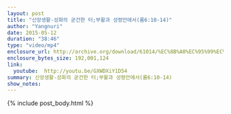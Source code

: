 ```yaml
---
layout: post
title: "신앙생활-성화의 굳건한 터;부활과 성령안에서(롬6:10-14)"
author: "Yangnuri"
date: 2015-05-12
duration: "38:46"
type: "video/mp4"
enclosure_url: http://archive.org/download/61014/%EC%8B%A0%EC%95%99%EC%83%9D%ED%99%9C-%EC%84%B1%ED%99%94%EC%9D%98%20%EA%B5%B3%EA%B1%B4%ED%95%9C%20%20%ED%84%B0;%EB%B6%80%ED%99%9C%EA%B3%BC%20%EC%84%B1%EB%A0%B9%EC%95%88%EC%97%90%EC%84%9C(%EB%A1%AC6;10-14).mp4
enclosure_bytes_size: 192,001,124
link:
  youtube:  http://youtu.be/GXWDXiY1D54
summary: 신앙생활-성화의 굳건한 터;부활과 성령안에서(롬6:10-14)
show_notes:
---
```


{% include post_body.html %}
